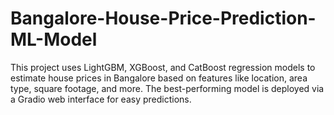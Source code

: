 # Bangalore-House-Price-Prediction-ML-Model
This project uses LightGBM, XGBoost, and CatBoost regression models to estimate house prices in Bangalore based on features like location, area type, square footage, and more. The best-performing model is deployed via a Gradio web interface for easy predictions.
